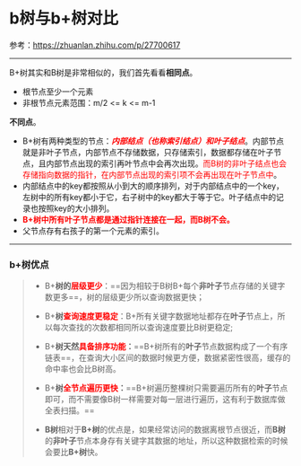 # b树与b+树对比

参考：https://zhuanlan.zhihu.com/p/27700617

------

B+树其实和B树是非常相似的，我们首先看看**相同点**。

- 根节点至少一个元素
- 非根节点元素范围：m/2 <= k <= m-1

**不同点**。

- B+树有两种类型的节点：<font color='red'>***内部结点（也称索引结点）和叶子结点***</font>。内部节点就是非叶子节点，内部节点不存储数据，只存储索引，数据都存储在叶子节点，且内部节点出现的索引再叶节点中会再次出现。<font color='red'>而B树的非叶子结点也会存储指向数据的指针，在内部节点出现的索引项不会再出现在叶子节点中</font>。
- 内部结点中的key都按照从小到大的顺序排列，对于内部结点中的一个key，左树中的所有key都小于它，右子树中的key都大于等于它。叶子结点中的记录也按照key的大小排列。
- <font color='red'>**B+树中所有叶子节点都是通过指针连接在一起，而B树不会。**</font>
- 父节点存有右孩子的第一个元素的索引。

------

### b+树优点

> - B+**树的<font color='red'>层级更少</font>**：==因为相较于B树B+每个**非叶子**节点存储的关键字数更多==，树的层级更少所以查询数据更快；
>
> - B+**树<font color='red'>查询速度更稳定</font>**：B+所有关键字数据地址都存在**叶子**节点上，所以每次查找的次数都相同所以查询速度要比B树更稳定;
>
> - B+**树天然<font color='red'>具备排序功能</font>：**==B+树所有的**叶子**节点数据构成了一个有序链表==，在查询大小区间的数据时候更方便，数据紧密性很高，缓存的命中率也会比B树高。
>
> - B+**树<font color='red'>全节点遍历更快</font>：**==B+树遍历整棵树只需要遍历所有的**叶子**节点即可，而不需要像B树一样需要对每一层进行遍历，这有利于数据库做全表扫描。==
>
> - **B树**相对于**B+树**的优点是，如果经常访问的数据离根节点很近，而**B树**的**非叶子**节点本身存有关键字其数据的地址，所以这种数据检索的时候会要比**B+树**快。